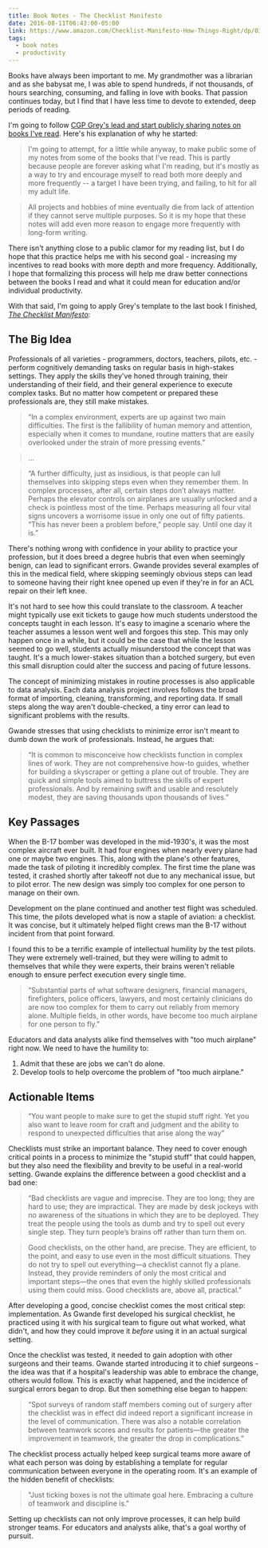 ```yaml
---
title: Book Notes - The Checklist Manifesto
date: 2016-08-11T06:43:00-05:00
link: https://www.amazon.com/Checklist-Manifesto-How-Things-Right/dp/0312430000/
tags: 
  - book notes 
  - productivity
---
```


Books have always been important to me. My grandmother was a librarian and as she babysat me, I was able to spend hundreds, if not thousands, of hours searching, consuming, and falling in love with books. That passion continues today, but I find that I have less time to devote to extended, deep periods of reading. 

I'm going to follow [CGP Grey's lead and start publicly sharing notes on books I've read](http://www.cgpgrey.com/blog/bird-by-bird). Here's his explanation of why he started:

> I'm going to attempt, for a little while anyway, to make public some of my notes from some of the books that I've read. This is partly because people are forever asking what I'm reading, but it's mostly as a way to try and encourage myself to read both more deeply and more frequently -- a target I have been trying, and failing, to hit for all my adult life.

>All projects and hobbies of mine eventually die from lack of attention if they cannot serve multiple purposes. So it is my hope that these notes will add even more reason to engage more frequently with long-form writing.

There isn't anything close to a public clamor for my reading list, but I do hope that this practice helps me with his second goal - increasing my incentives to read books with more depth and more frequency. Additionally, I hope that formalizing this process will help me draw better connections between the books I read and what it could mean for education and/or individual productivity.

With that said, I'm going to apply Grey's template to the last book I finished, [*The Checklist Manifesto*](https://www.amazon.com/Checklist-Manifesto-How-Things-Right/dp/0312430000/):

## The Big Idea

Professionals of all varieties - programmers, doctors, teachers, pilots, etc. - perform cognitively demanding tasks on regular basis in high-stakes settings. They apply the skills they've honed through training, their understanding of their field, and their general experience to execute complex tasks. But no matter how competent or prepared these professionals are, they still make mistakes.

> “In a complex environment, experts are up against two main difficulties. The first is the fallibility of human memory and attention, especially when it comes to mundane, routine matters that are easily overlooked under the strain of more pressing events.”

> ...

> “A further difficulty, just as insidious, is that people can lull themselves into skipping steps even when they remember them. In complex processes, after all, certain steps don’t always matter. Perhaps the elevator controls on airplanes are usually unlocked and a check is pointless most of the time. Perhaps measuring all four vital signs uncovers a worrisome issue in only one out of fifty patients. “This has never been a problem before,” people say. Until one day it is.”

There's nothing wrong with confidence in your ability to practice your profession, but it does breed a degree hubris that even when seemingly benign, can lead to significant errors. Gwande provides several examples of this in the medical field, where skipping seemingly obvious steps can lead to someone having their right knee opened up even if they're in for an ACL repair on their left knee. 

It's not hard to see how this could translate to the classroom. A teacher might typically use exit tickets to gauge how much students understood the concepts taught in each lesson. It's easy to imagine a scenario where the teacher assumes a lesson went well and forgoes this step. This may only happen once in a while, but it could be the case that while the lesson seemed to go well, students actually misunderstood the concept that was taught. It's a much lower-stakes situation than a botched surgery, but even this small disruption could alter the success and pacing of future lessons. 

The concept of minimizing mistakes in routine processes is also applicable to data analysis. Each data analysis project involves follows the broad format of importing, cleaning, transforming, and reporting data. If small steps along the way aren't double-checked, a tiny error can lead to significant problems with the results. 

Gwande stresses that using checklists to minimize error isn't meant to dumb down the work of professionals. Instead, he argues that:

> “It is common to misconceive how checklists function in complex lines of work. They are not comprehensive how-to guides, whether for building a skyscraper or getting a plane out of trouble. They are quick and simple tools aimed to buttress the skills of expert professionals. And by remaining swift and usable and resolutely modest, they are saving thousands upon thousands of lives.”

## Key Passages

When the B-17 bomber was developed in the mid-1930's, it was the most complex aircraft ever built. It had four engines when nearly every plane had one or maybe two engines. This, along with the plane's other features, made the task of piloting it incredibly complex. The first time the plane was tested, it crashed shortly after takeoff not due to any mechanical issue, but to pilot error. The new design was simply too complex for one person to manage on their own.

Development on the plane continued and another test flight was scheduled. This time, the pilots developed what is now a staple of aviation: a checklist. It was concise, but it ultimately helped flight crews man the B-17 without incident from that point forward.

I found this to be a terrific example of intellectual humility by the test pilots. They were extremely well-trained, but they were willing to admit to themselves that while they were experts, their brains weren't reliable enough to ensure perfect execution every single time. 

>“Substantial parts of what software designers, financial managers, firefighters, police officers, lawyers, and most certainly clinicians do are now too complex for them to carry out reliably from memory alone. Multiple fields, in other words, have become too much airplane for one person to fly.”

Educators and data analysts alike find themselves with "too much airplane" right now. We need to have the humility to:

1. Admit that these are jobs we can't do alone.
2. Develop tools to help overcome the problem of "too much airplane."

## Actionable Items

>“You want people to make sure to get the stupid stuff right. Yet you also want to leave room for craft and judgment and the ability to respond to unexpected difficulties that arise along the way”

Checklists must strike an important balance. They need to cover enough critical points in a process to minimize the "stupid stuff" that could happen, but they also need the flexibility and brevity to be useful in a real-world setting. Gwande explains the difference between a good checklist and a bad one: 

>“Bad checklists are vague and imprecise. They are too long; they are hard to use; they are impractical. They are made by desk jockeys with no awareness of the situations in which they are to be deployed. They treat the people using the tools as dumb and try to spell out every single step. They turn people’s brains off rather than turn them on.

>Good checklists, on the other hand, are precise. They are efficient, to the point, and easy to use even in the most difficult situations. They do not try to spell out everything—a checklist cannot fly a plane. Instead, they provide reminders of only the most critical and important steps—the ones that even the highly skilled professionals using them could miss. Good checklists are, above all, practical.”

After developing a good, concise checklist comes the most critical step: implementation. As Gwande first developed his surgical checklist, he practiced using it with his surgical team to figure out what worked, what didn't, and how they could improve it *before* using it in an actual surgical setting. 

Once the checklist was tested, it needed to gain adoption with other surgeons and their teams. Gwande started introducing it to chief surgeons - the idea was that if a hospital's leadership was able to embrace the change, others would follow. This is exactly what happened, and the incidence of surgical errors began to drop. But then something else began to happen: 

>“Spot surveys of random staff members coming out of surgery after the checklist was in effect did indeed report a significant increase in the level of communication. There was also a notable correlation between teamwork scores and results for patients—the greater the improvement in teamwork, the greater the drop in complications.”

The checklist process actually helped keep surgical teams more aware of what each person was doing by establishing a template for regular communication between everyone in the operating room. It's an example of the hidden benefit of checklists:

>"Just ticking boxes is not the ultimate goal here. Embracing a culture of teamwork and discipline is."

Setting up checklists can not only improve processes, it can help build stronger teams. For educators and analysts alike, that's a goal worthy of pursuit.
